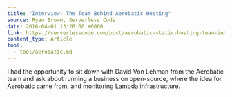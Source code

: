 ```yaml
---
title: "Interview: The Team Behind Aerobatic Hosting"
source: Ryan Brown, Serverless Code
date: 2016-04-01 13:26:00 +0000
link: https://serverlesscode.com/post/aerobatic-static-hosting-team-interview/
content_type: Article
tool:
  - tool/aerobatic.md
---
```

I had the opportunity to sit down with David Von Lehman from the Aerobatic team and ask about running a business on open-source, where the idea for Aerobatic came from, and monitoring Lambda infrastructure.





